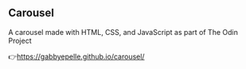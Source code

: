 ## Carousel
A carousel made with HTML, CSS, and JavaScript as part of The Odin Project

👉https://gabbyepelle.github.io/carousel/